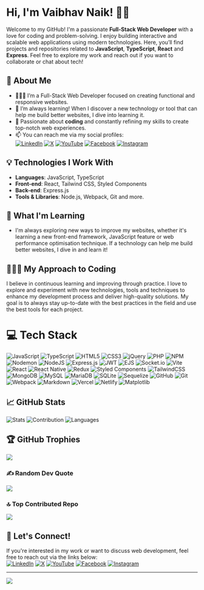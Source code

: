 # Hi, I'm Vaibhav Naik! 👋🏼

Welcome to my GitHub! I'm a passionate **Full-Stack Web Developer** with a love for coding and problem-solving. I enjoy building interactive and scalable web applications using modern technologies. Here, you’ll find projects and repositories related to **JavaScript**, **TypeScript**, **React** and **Express**. Feel free to explore my work and reach out if you want to collaborate or chat about tech!

## 🚀 About Me
- 👨🏼‍💻 I’m a Full-Stack Web Developer focused on creating functional and responsive websites.
- 🌱 I’m always learning! When I discover a new technology or tool that can help me build better websites, I dive into learning it.
- 💬 Passionate about **coding** and constantly refining my skills to create top-notch web experiences.
- 📫 You can reach me via my social profiles:
  <br />
  [![LinkedIn](https://img.shields.io/badge/LinkedIn-%230077B5.svg?logo=linkedin&logoColor=white)](https://linkedin.com/in/vaibhavnaik26)
  [![X](https://img.shields.io/badge/X-black.svg?logo=X&logoColor=white)](https://x.com/VaibhavNaik26)
  [![YouTube](https://img.shields.io/badge/YouTube-%23FF0000.svg?logo=YouTube&logoColor=white)](https://youtube.com/@UCnBa6gMM5pptxvykQ8WkoCg) 
  [![Facebook](https://img.shields.io/badge/Facebook-%231877F2.svg?logo=Facebook&logoColor=white)](https://facebook.com/Vaibhav.Naik.2004)
  [![Instagram](https://img.shields.io/badge/Instagram-%23E4405F.svg?logo=Instagram&logoColor=white)](https://instagram.com/Vaibhav_Naik_26)

## 💡 Technologies I Work With
- **Languages**: JavaScript, TypeScript
- **Front-end**: React, Tailwind CSS, Styled Components
- **Back-end**: Express.js
- **Tools & Libraries**: Node.js, Webpack, Git and more.

## 🌱 What I'm Learning
- I'm always exploring new ways to improve my websites, whether it's learning a new front-end framework, JavaScript feature or web performance optimisation technique. If a technology can help me build better websites, I dive in and learn it!

## 👨🏼‍💻 My Approach to Coding
I believe in continuous learning and improving through practice. I love to explore and experiment with new technologies, tools and techniques to enhance my development process and deliver high-quality solutions. My goal is to always stay up-to-date with the best practices in the field and use the best tools for each project.

# 💻 Tech Stack
![JavaScript](https://img.shields.io/badge/javascript-%23323330.svg?style=for-the-badge&logo=javascript&logoColor=%23F7DF1E)
![TypeScript](https://img.shields.io/badge/typescript-%23007ACC.svg?style=for-the-badge&logo=typescript&logoColor=white)
![HTML5](https://img.shields.io/badge/html5-%23E34F26.svg?style=for-the-badge&logo=html5&logoColor=white)
![CSS3](https://img.shields.io/badge/css3-%231572B6.svg?style=for-the-badge&logo=css3&logoColor=white)
![jQuery](https://img.shields.io/badge/jquery-%230769AD.svg?style=for-the-badge&logo=jquery&logoColor=white)
![PHP](https://img.shields.io/badge/php-%23777BB4.svg?style=for-the-badge&logo=php&logoColor=white)
![NPM](https://img.shields.io/badge/NPM-%23CB3837.svg?style=for-the-badge&logo=npm&logoColor=white)
![Nodemon](https://img.shields.io/badge/NODEMON-%23323330.svg?style=for-the-badge&logo=nodemon&logoColor=%BBDEAD)
![NodeJS](https://img.shields.io/badge/node.js-6DA55F?style=for-the-badge&logo=node.js&logoColor=white)
![Express.js](https://img.shields.io/badge/express.js-%23404d59.svg?style=for-the-badge&logo=express&logoColor=%2361DAFB)
![JWT](https://img.shields.io/badge/JWT-black?style=for-the-badge&logo=JSON%20web%20tokens)
![EJS](https://img.shields.io/badge/ejs-%23B4CA65.svg?style=for-the-badge&logo=ejs&logoColor=black)
![Socket.io](https://img.shields.io/badge/Socket.io-black?style=for-the-badge&logo=socket.io&badgeColor=010101)
![Vite](https://img.shields.io/badge/vite-%23646CFF.svg?style=for-the-badge&logo=vite&logoColor=white)
![React](https://img.shields.io/badge/react-%2320232a.svg?style=for-the-badge&logo=react&logoColor=%2361DAFB)
![React Native](https://img.shields.io/badge/react_native-%2320232a.svg?style=for-the-badge&logo=react&logoColor=%2361DAFB)
![Redux](https://img.shields.io/badge/redux-%23593d88.svg?style=for-the-badge&logo=redux&logoColor=white)
![Styled Components](https://img.shields.io/badge/styled--components-DB7093?style=for-the-badge&logo=styled-components&logoColor=white)
![TailwindCSS](https://img.shields.io/badge/tailwindcss-%2338B2AC.svg?style=for-the-badge&logo=tailwind-css&logoColor=white)
![MongoDB](https://img.shields.io/badge/MongoDB-%234ea94b.svg?style=for-the-badge&logo=mongodb&logoColor=white)
![MySQL](https://img.shields.io/badge/mysql-4479A1.svg?style=for-the-badge&logo=mysql&logoColor=white)
![MariaDB](https://img.shields.io/badge/MariaDB-003545?style=for-the-badge&logo=mariadb&logoColor=white)
![SQLite](https://img.shields.io/badge/sqlite-%2307405e.svg?style=for-the-badge&logo=sqlite&logoColor=white)
![Sequelize](https://img.shields.io/badge/Sequelize-52B0E7?style=for-the-badge&logo=Sequelize&logoColor=white)
![GitHub](https://img.shields.io/badge/github-%23121011.svg?style=for-the-badge&logo=github&logoColor=white)
![Git](https://img.shields.io/badge/git-%23F05033.svg?style=for-the-badge&logo=git&logoColor=white)
![Webpack](https://img.shields.io/badge/webpack-%238DD6F9.svg?style=for-the-badge&logo=webpack&logoColor=black)
![Markdown](https://img.shields.io/badge/markdown-%23000000.svg?style=for-the-badge&logo=markdown&logoColor=white)
![Vercel](https://img.shields.io/badge/vercel-%23000000.svg?style=for-the-badge&logo=vercel&logoColor=white)
![Netlify](https://img.shields.io/badge/netlify-%23000000.svg?style=for-the-badge&logo=netlify&logoColor=#00C7B7)
![Matplotlib](https://img.shields.io/badge/Matplotlib-%23ffffff.svg?style=for-the-badge&logo=Matplotlib&logoColor=black)

## 📈 GitHub Stats
![Stats](https://github-readme-stats.vercel.app/api?username=Vaibhav-Naik-26&theme=dark&hide_border=false&include_all_commits=false&count_private=true)
![Contribution](https://github-readme-streak-stats.herokuapp.com/?user=Vaibhav-Naik-26&theme=dark&hide_border=false)
![Languages](https://github-readme-stats.vercel.app/api/top-langs/?username=Vaibhav-Naik-26&theme=dark&hide_border=false&include_all_commits=false&count_private=true&layout=compact)

## 🏆 GitHub Trophies
![](https://github-profile-trophy.vercel.app/?username=Vaibhav-Naik-26&theme=radical&no-frame=true&no-bg=false&margin-w=4)

### ✍️ Random Dev Quote
![](https://quotes-github-readme.vercel.app/api?type=horizontal&theme=radical)

### 🔝 Top Contributed Repo
![](https://github-contributor-stats.vercel.app/api?username=Vaibhav-Naik-26&theme=radical&combine_all_yearly_contributions=true)

## 📝 Let's Connect!
If you're interested in my work or want to discuss web development, feel free to reach out via the links below:
<br />
[![LinkedIn](https://img.shields.io/badge/LinkedIn-%230077B5.svg?logo=linkedin&logoColor=white)](https://linkedin.com/in/vaibhavnaik26)
[![X](https://img.shields.io/badge/X-black.svg?logo=X&logoColor=white)](https://x.com/VaibhavNaik26)
[![YouTube](https://img.shields.io/badge/YouTube-%23FF0000.svg?logo=YouTube&logoColor=white)](https://youtube.com/@UCnBa6gMM5pptxvykQ8WkoCg) 
[![Facebook](https://img.shields.io/badge/Facebook-%231877F2.svg?logo=Facebook&logoColor=white)](https://facebook.com/Vaibhav.Naik.2004)
[![Instagram](https://img.shields.io/badge/Instagram-%23E4405F.svg?logo=Instagram&logoColor=white)](https://instagram.com/Vaibhav_Naik_26)

---
[![](https://visitcount.itsvg.in/api?id=Vaibhav-Naik-26&icon=0&color=0)](https://visitcount.itsvg.in)


<!---
Vaibhav-Naik-1/Vaibhav-Naik-1 is a ✨ special ✨ repository because its `README.md` (this file) appears on your GitHub profile.
You can click the Preview link to take a look at your changes.
--->
